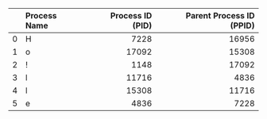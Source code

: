 |    | Process Name   |   Process ID (PID) |   Parent Process ID (PPID) |
|---:|:---------------|-------------------:|---------------------------:|
|  0 | H              |               7228 |                      16956 |
|  1 | o              |              17092 |                      15308 |
|  2 | !              |               1148 |                      17092 |
|  3 | l              |              11716 |                       4836 |
|  4 | l              |              15308 |                      11716 |
|  5 | e              |               4836 |                       7228 |